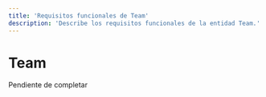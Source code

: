 ```yaml
---
title: 'Requisitos funcionales de Team'
description: 'Describe los requisitos funcionales de la entidad Team.'
---
```


# Team

Pendiente de completar
